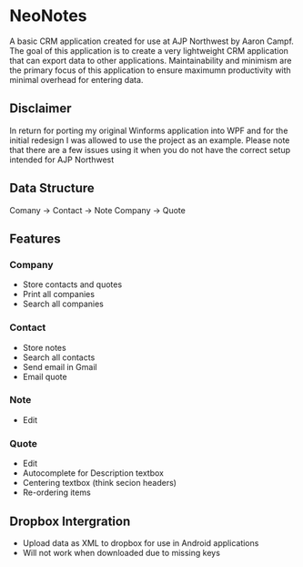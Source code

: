 # NeoNotes

A basic CRM application created for use at AJP Northwest by Aaron Campf.
The goal of this application is to create a very lightweight CRM application that can export data to other applications. Maintainability and minimism are the primary focus of this application to ensure maximumn productivity with minimal overhead for entering data.


## Disclaimer
In return for porting my original Winforms application into WPF and for the initial redesign I was allowed to use the project as an example.
Please note that there are a few issues using it when you do not have the correct setup intended for AJP Northwest

## Data Structure
Comany -> Contact -> Note
Company -> Quote

## Features

### Company
* Store contacts and quotes
* Print all companies
* Search all companies

### Contact
* Store notes
* Search all contacts
* Send email in Gmail
* Email quote


### Note
* Edit

### Quote
* Edit
* Autocomplete for Description textbox
* Centering textbox (think secion headers)
* Re-ordering items

## Dropbox Intergration
* Upload data as XML to dropbox for use in Android applications
* Will not work when downloaded due to missing keys